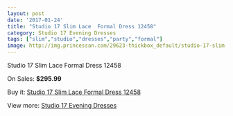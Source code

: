 ```yaml
---
layout: post
date: '2017-01-24'
title: "Studio 17 Slim Lace  Formal Dress 12458"
category: Studio 17 Evening Dresses
tags: ["slim","studio","dresses","party","formal"]
image: http://img.princessan.com/29623-thickbox_default/studio-17-slim-lace-formal-dress-12458.jpg
---
```

Studio 17 Slim Lace  Formal Dress 12458

On Sales: **$295.99**
<a href="https://www.princessan.com/en/13549-studio-17-slim-lace-formal-dress-12458.html"><amp-img layout="responsive" width="600" height="600" src="//img.princessan.com/29623-thickbox_default/studio-17-slim-lace-formal-dress-12458.jpg" alt="Studio 17 Slim Lace  Formal Dress 12458 0" /></a>

Buy it: [Studio 17 Slim Lace  Formal Dress 12458](https://www.princessan.com/en/13549-studio-17-slim-lace-formal-dress-12458.html "Studio 17 Slim Lace  Formal Dress 12458")

View more: [Studio 17 Evening Dresses](https://www.princessan.com/en/99- "Studio 17 Evening Dresses")